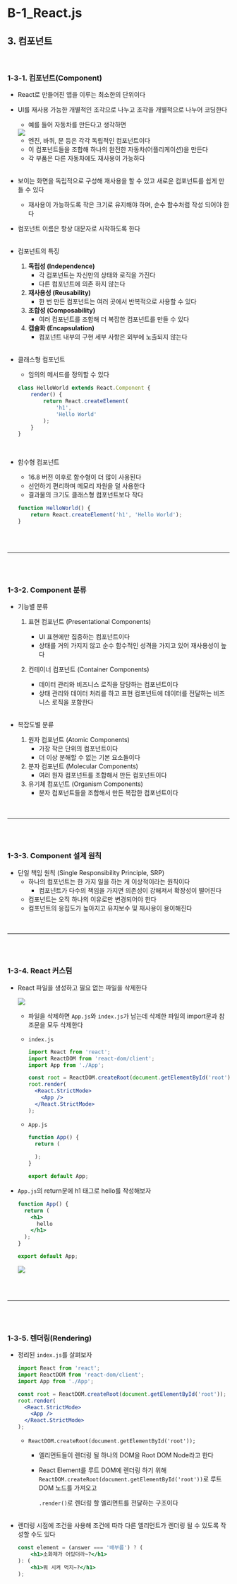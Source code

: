 # B-1_React.js
## 3. 컴포넌트
<br>

### 1-3-1. 컴포넌트(Component)
- React로 만들어진 앱을 이루는 최소한의 단위이다
- UI를 재사용 가능한 개별적인 조각으로 나누고 조각을 개별적으로 나누어 코딩한다
    - 예를 들어 자동차를 만든다고 생각하면
    <img src="../../image/React 컴포넌트 (1).png">
    
    - 엔진, 바퀴, 문 등은 각각 독립적인 컴포넌트이다
    - 이 컴포넌트들을 조합해 하나의 완전한 자동차(어플리케이션)을 만든다
    - 각 부품은 다른 자동차에도 재사용이 가능하다
    <br><br>
    
- 보이는 화면을 독립적으로 구성해 재사용을 할 수 있고 새로운 컴포넌트를 쉽게 만들 수 있다
    - 재사용이 가능하도록 작은 크기로 유지해야 하며, 순수 함수처럼 작성 되어야 한다
- 컴포넌트 이름은 항상 대문자로 시작하도록 한다
<br><br>
    
- 컴포넌트의 특징
    1. **독립성 (Independence)**
        - 각 컴포넌트는 자신만의 상태와 로직을 가진다
        - 다른 컴포넌트에 의존 하지 않는다
    2. **재사용성 (Reusability)**
        - 한 번 만든 컴포넌트는 여러 곳에서 반복적으로 사용할 수 있다
    3. **조합성 (Composability)**
        - 여러 컴포넌트를 조합해 더 복잡한 컴포넌트를 만들 수 있다
    4. **캡슐화 (Encapsulation)**
        - 컴포넌트 내부의 구현 세부 사항은 외부에 노출되지 않는다
    <br><br>

- 클래스형 컴포넌트
    - 임의의 메서드를 정의할 수 있다
    
    ```jsx
    class HelloWorld extends React.Component {
        render() {
            return React.createElement(
                'h1',
                'Hello World'
            );
        }
    }
    ```
    <br>

- 함수형 컴포넌트
    - 16.8 버전 이후로 함수형이 더 많이 사용된다
    - 선언하기 편리하며 메모리 자원을 덜 사용한다
    - 결과물의 크기도 클래스형 컴포넌트보다 작다
    
    ```jsx
    function HelloWorld() {
        return React.createElement('h1', 'Hello World');
    }
    ```
<br><br>
<hr>
<br><br>

### 1-3-2. Component 분류
- 기능별 분류
    1. 표현 컴포넌트 (Presentational Components)
        - UI 표현에만 집중하는 컴포넌트이다
        - 상태를 거의 가지지 않고 순수 함수적인 성격을 가지고 있어 재사용성이 높다
        
    2. 컨테이너 컴포넌트 (Container Components)
        - 데이터 관리와 비즈니스 로직을 담당하는 컴포넌트이다
        - 상태 관리와 데이터 처리를 하고 표현 컴포넌트에 데이터를 전달하는 비즈니스 로직을 포함한다
<br><br>

- 복잡도별 분류
    1. 원자 컴포넌트 (Atomic Components)
        - 가장 작은 단위의 컴포넌트이다
        - 더 이상 분해할 수 없는 기본 요소들이다
    2. 분자 컴포넌트 (Molecular Components)
        - 여러 원자 컴포넌트를 조합해서 만든 컴포넌트이다
    3. 유기체 컴포넌트 (Organism Components)
        - 분자 컴포넌트들을 조합해서 만든 복잡한 컴포넌트이다
<br><br><br>
<hr>
<br><br>

### 1-3-3. Component 설계 원칙
- 단일 책임 원칙 (Single Responsibility Principle, SRP)
    - 하나의 컴포넌트는 한 가지 일을 하는 게 이상적이라는 원칙이다
        - 컴포넌트가 다수의 책임을 가지면 의존성이 강해져서 확장성이 떨어진다
    - 컴포넌트는 오직 하나의 이유로만 변경되어야 한다
    - 컴포넌트의 응집도가 높아지고 유지보수 및 재사용이 용이해진다
<br><br><br>
<hr>
<br><br>

### 1-3-4. React 커스텀
- React 파일을 생성하고 필요 없는 파일을 삭제한다
    
    <img src="../../image/리액트 커스텀 1.png">
    
    - 파일을 삭제하면 `App.js`와 `index.js`가 남는데 삭제한 파일의 import문과 참조문을 모두 삭제한다
    - `index.js`
        
        ```jsx
        import React from 'react';
        import ReactDOM from 'react-dom/client';
        import App from './App';
        
        const root = ReactDOM.createRoot(document.getElementById('root'));
        root.render(
          <React.StrictMode>
            <App />
          </React.StrictMode>
        );
        ```
        
    - `App.js`
        
        ```jsx
        function App() {
          return (
            
          );
        }
        
        export default App;
        ```
        
- `App.js`의 return문에 h1 태그로 hello를 작성해보자
    
    ```jsx
    function App() {
      return (
        <h1>
          hello
        </h1>
      );
    }
    
    export default App;
    ```
    
    <img src="../../image/리액트 커스텀 결과.png">
<br><br>
<hr>
<br><br>

### 1-3-5. 렌더링(Rendering)
- 정리된 `index.js`를 살펴보자
    
    ```jsx
    import React from 'react';
    import ReactDOM from 'react-dom/client';
    import App from './App';
    
    const root = ReactDOM.createRoot(document.getElementById('root'));
    root.render(
      <React.StrictMode>
        <App />
      </React.StrictMode>
    );
    ```
    
    - `ReactDOM.createRoot(document.getElementById('root'));`
        - 엘리먼트들이 렌더링 될 하나의 DOM을 Root DOM Node라고 한다
        - React Element를 루트 DOM에 렌더링 하기 위해 `ReactDOM.createRoot(document.getElementById('root'))`로 루트 DOM 노드를 가져오고
            
            `.render()`로 렌더링 할 엘리먼트를 전달하는 구조이다 
<br><br>

- 렌더링 시점에 조건을 사용해 조건에 따라 다른 엘리먼트가 렌더링 될 수 있도록 작성할 수도 있다
    
    ```jsx
    const element = (answer === '배부름') ? (
        <h1>소화제가 어딨더라~?</h1>
    ): (
        <h1>뭐 시켜 먹지~?</h1>
    );
    ```